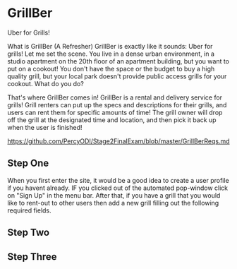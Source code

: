 # GrillBer
Uber for Grills!

What is GrillBer (A Refresher)
GrillBer is exactly like it sounds: Uber for grills! Let me set the scene. You live in a dense urban environment, in a studio apartment on the 20th floor of an apartment building, but you want to put on a cookout! You don't have the space or the budget to buy a high quality grill, but your local park doesn't provide public access grills for your cookout. What do you do?

That's where GrillBer comes in! GrillBer is a rental and delivery service for grills! Grill renters can put up the specs and descriptions for their grills, and users can rent them for specific amounts of time! The grill owner will drop off the grill at the designated time and location, and then pick it back up when the user is finished!

https://github.com/PercyODI/Stage2FinalExam/blob/master/GrillBerReqs.md


<h2>Step One</h2>
When you first enter the site, it would be a good idea to create a user profile if you havent already. IF you clicked out of the automated pop-window click on "Sign Up" in the menu bar. After that, if you have a grill that you would like to rent-out to other users then add a new grill filling out the following required fields. 

<h2> Step Two </h2>

<h2>Step Three</h2>

